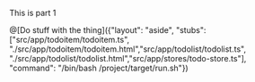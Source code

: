 This is part 1

@[Do stuff with the thing]({"layout": "aside", "stubs": ["src/app/todoitem/todoitem.ts", "./src/app/todoitem/todoitem.html","src/app/todolist/todolist.ts", "./src/app/todolist/todolist.html","src/app/stores/todo-store.ts"], "command": "/bin/bash /project/target/run.sh"})

